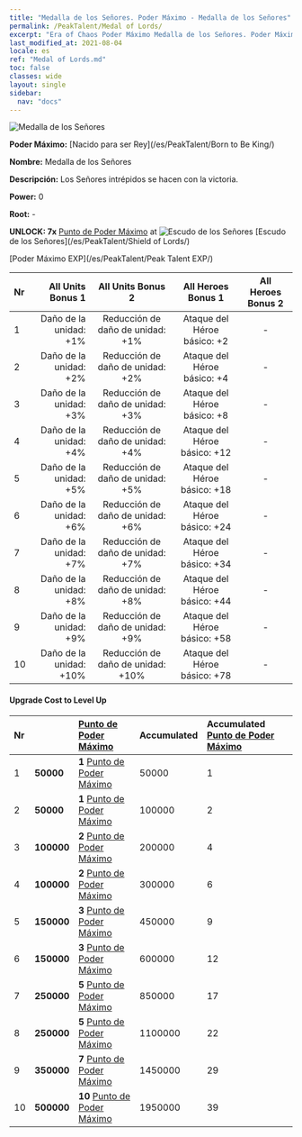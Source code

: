 ```yaml
---
title: "Medalla de los Señores. Poder Máximo - Medalla de los Señores"
permalink: /PeakTalent/Medal of Lords/
excerpt: "Era of Chaos Poder Máximo Medalla de los Señores. Poder Máximo Medalla de los Señores. Medalla de los Señores"
last_modified_at: 2021-08-04
locale: es
ref: "Medal of Lords.md"
toc: false
classes: wide
layout: single
sidebar:
  nav: "docs"
---
```


  ![Medalla de los Señores](/images/pt/talent_4303.png)

  **Poder Máximo:** [Nacido para ser Rey](/es/PeakTalent/Born to Be King/)

  **Nombre:** Medalla de los Señores

  **Descripción:** Los Señores intrépidos se hacen con la victoria.

  **Power:** 0

  **Root:** -

  **UNLOCK: 7x** [Punto de Poder Máximo](/ItemsES/con_934/) at ![Escudo de los Señores](/images/pt/talent_4302.png) [Escudo de los Señores](/es/PeakTalent/Shield of Lords/)

  [Poder Máximo EXP](/es/PeakTalent/Peak Talent EXP/)

  | Nr | All Units Bonus 1 | All Units Bonus 2 | All Heroes Bonus 1 | All Heroes Bonus 2 |
  |:---|--------------:|:-------------:|:-------------:|:-------------:|
  | 1 | Daño de la unidad: +1% | Reducción de daño de unidad: +1% | Ataque del Héroe básico: +2 | - |
  | 2 | Daño de la unidad: +2% | Reducción de daño de unidad: +2% | Ataque del Héroe básico: +4 | - |
  | 3 | Daño de la unidad: +3% | Reducción de daño de unidad: +3% | Ataque del Héroe básico: +8 | - |
  | 4 | Daño de la unidad: +4% | Reducción de daño de unidad: +4% | Ataque del Héroe básico: +12 | - |
  | 5 | Daño de la unidad: +5% | Reducción de daño de unidad: +5% | Ataque del Héroe básico: +18 | - |
  | 6 | Daño de la unidad: +6% | Reducción de daño de unidad: +6% | Ataque del Héroe básico: +24 | - |
  | 7 | Daño de la unidad: +7% | Reducción de daño de unidad: +7% | Ataque del Héroe básico: +34 | - |
  | 8 | Daño de la unidad: +8% | Reducción de daño de unidad: +8% | Ataque del Héroe básico: +44 | - |
  | 9 | Daño de la unidad: +9% | Reducción de daño de unidad: +9% | Ataque del Héroe básico: +58 | - |
  | 10 | Daño de la unidad: +10% | Reducción de daño de unidad: +10% | Ataque del Héroe básico: +78 | - |


#### Upgrade Cost to Level Up

  | Nr | <i class="fas fa-coins"/> | [Punto de Poder Máximo](/ItemsES/con_934/) | Accumulated <i class="fas fa-coins"/> | Accumulated [Punto de Poder Máximo](/ItemsES/con_934/) |
  |:---|:--------------|:-------------|:-------------|:-------------|
  | 1 | **50000** | **1** [Punto de Poder Máximo](/ItemsES/con_934/) | 50000 | 1 |
  | 2 | **50000** | **1** [Punto de Poder Máximo](/ItemsES/con_934/) | 100000 | 2 |
  | 3 | **100000** | **2** [Punto de Poder Máximo](/ItemsES/con_934/) | 200000 | 4 |
  | 4 | **100000** | **2** [Punto de Poder Máximo](/ItemsES/con_934/) | 300000 | 6 |
  | 5 | **150000** | **3** [Punto de Poder Máximo](/ItemsES/con_934/) | 450000 | 9 |
  | 6 | **150000** | **3** [Punto de Poder Máximo](/ItemsES/con_934/) | 600000 | 12 |
  | 7 | **250000** | **5** [Punto de Poder Máximo](/ItemsES/con_934/) | 850000 | 17 |
  | 8 | **250000** | **5** [Punto de Poder Máximo](/ItemsES/con_934/) | 1100000 | 22 |
  | 9 | **350000** | **7** [Punto de Poder Máximo](/ItemsES/con_934/) | 1450000 | 29 |
  | 10 | **500000** | **10** [Punto de Poder Máximo](/ItemsES/con_934/) | 1950000 | 39 |
